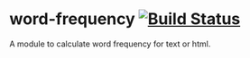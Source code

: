word-frequency [![Build Status](https://travis-ci.org/maael/word-frequency.png)](https://travis-ci.org/maael/word-frequency)
================

A module to calculate word frequency for text or html.
